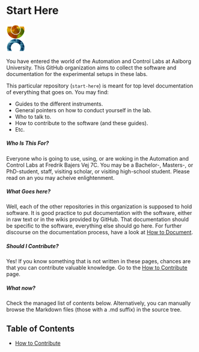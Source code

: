 # Start Here
<img src="images/CA logo.png" alt="CA Logo" width= "50px"/>

You have entered the world of the Automation and Control Labs at Aalborg University. This GitHub organization aims to collect the software and documentation for the experimental setups in these labs.

This particular repository (`start-here`) is meant for top level documentation of everything that goes on. You may find:
- Guides to the different instruments.
- General pointers on how to conduct yourself in the lab.
- Who to talk to.
- How to contribute to the software (and these guides).
- Etc.

##### Who Is This For?
Everyone who is going to use, using, or are woking in the Automation and Control Labs at Fredrik Bajers Vej 7C. You may be a Bachelor-, Masters-, or PhD-student, staff, visiting scholar, or visiting high-school student. Please read on an you may acheive enlightenment.

##### What Goes here?
Well, each of the other repositories in this organization is supposed to hold software. It is good practice to put documentation with the software, either in raw text or in the wikis provided by GitHub. That documentation should be specific to the software, everything else should go here. For further discourse on the documentation process, have a look at [How to Document](how-to-document.md).

##### Should I Contribute?
Yes! If you know something that is not written in these pages, chances are that you can contribute valuable knowledge. Go to the [How to Contribute](how-to-contribute.md) page.

##### What now?
Check the managed list of contents below. Alternatively, you can manually browse the Markdown files (those with a .md suffix) in the source tree.

## Table of Contents
- [How to Contribute](how-to-contribute.md)
